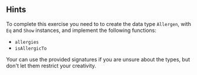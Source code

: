 ## Hints

To complete this exercise you need to to create the data type `Allergen`,
with `Eq` and `Show` instances, and implement the following functions:

- `allergies`
- `isAllergicTo`

Your can use the provided signatures if you are unsure about the types, but
don't let them restrict your creativity.
